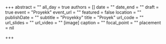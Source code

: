 +++
abstract = ""
all_day = true
authors = []
date = ""
date_end = ""
draft = true
event = "Proyekk"
event_url = ""
featured = false
location = ""
publishDate = ""
subtitle = "Proyekky"
title = "Proyek"
url_code = ""
url_slides = ""
url_video = ""
[image]
caption = ""
focal_point = ""
placement = nil

+++
